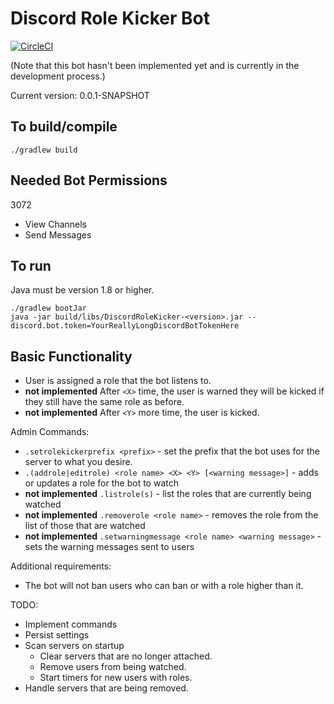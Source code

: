 # Discord Role Kicker Bot

[![CircleCI](https://circleci.com/gh/TheNumberOne/DiscordRoleKicker.svg?style=svg)](https://circleci.com/gh/TheNumberOne/DiscordRoleKicker)

(Note that this bot hasn't been implemented yet and is currently in the development process.)

Current version: 0.0.1-SNAPSHOT

## To build/compile

```shell script
./gradlew build
```

## Needed Bot Permissions

3072
 * View Channels
 * Send Messages

## To run

Java must be version 1.8 or higher.

```shell script
./gradlew bootJar
java -jar build/libs/DiscordRoleKicker-<version>.jar --discord.bot.token=YourReallyLongDiscordBotTokenHere
```

## Basic Functionality
 - User is assigned a role that the bot listens to.
 - **not implemented** After `<X>` time, the user is warned they will be kicked if they still have the same role as before.
 - **not implemented** After `<Y>` more time, the user is kicked.
 
Admin Commands:
 - `.setrolekickerprefix <prefix>` - set the prefix that the bot uses for the server to what you desire.
 - `.(addrole|editrole) <role name> <X> <Y> [<warning message>]` - adds or updates a role for the bot to watch
 - **not implemented** `.listrole(s)` - list the roles that are currently being watched
 - **not implemented** `.removerole <role name>` - removes the role from the list of those that are watched
 - **not implemented** `.setwarningmessage <role name> <warning message>` - sets the warning messages sent to users
 
Additional requirements:
 - The bot will not ban users who can ban or with a role higher than it.

TODO:
 - Implement commands
 - Persist settings
 - Scan servers on startup
    - Clear servers that are no longer attached.
    - Remove users from being watched.
    - Start timers for new users with roles.
 - Handle servers that are being removed.
 